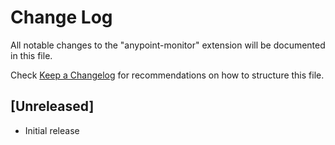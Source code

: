 # Change Log

All notable changes to the "anypoint-monitor" extension will be documented in this file.

Check [Keep a Changelog](http://keepachangelog.com/) for recommendations on how to structure this file.

## [Unreleased]

- Initial release